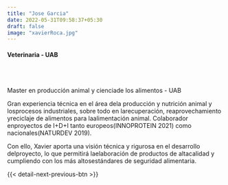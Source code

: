 ```yaml
---
title: "Jose Garcia"
date: 2022-05-31T09:58:37+05:30
draft: false
image: "xavierRoca.jpg"
---
```


<h4>Veterinaria - UAB</h4><br><br>

Master en producción animal y cienciade los alimentos - UAB

Gran experiencia técnica en el área dela producción y nutrición animal y losprocesos industriales, sobre todo en larecuperación, reaprovechamiento yreciclaje de alimentos para laalimentación animal. Colaborador enproyectos de I+D+I tanto europeos(INNOPROTEIN 2021) como nacionales(NATURDEV 2019).

Con ello, Xavier aporta una visión técnica y rigurosa en el desarrollo delproyecto, lo que permitirá laelaboración de productos de altacalidad y cumpliendo con los más altosestándares de seguridad alimentaria.

{{< detail-next-previous-btn >}}
